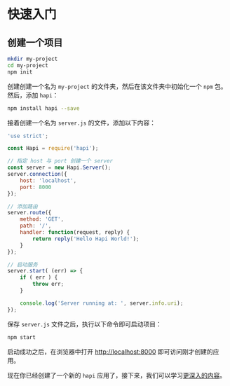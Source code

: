 # 快速入门

## 创建一个项目

```bash
mkdir my-project
cd my-project
npm init
```

创建创建一个名为 `my-project` 的文件夹，然后在该文件夹中初始化一个 `npm` 包。然后，添加 `hapi`：

```bash
npm install hapi --save
```

接着创建一个名为 `server.js` 的文件，添加以下内容：

```javascript
'use strict';

const Hapi = require('hapi');

// 指定 host 与 port 创建一个 server
const server = new Hapi.Server();
server.connection({
	host: 'localhost',
	port: 8000
});

// 添加路由
server.route({
	method: 'GET',
	path: '/',
	handler: function(request, reply) {
		return reply('Hello Hapi World!');
	}
});

// 启动服务
server.start( (err) => {
	if ( err ) {
		throw err;
	}

	console.log('Server running at: ', server.info.uri);
});
```

保存 `server.js` 文件之后，执行以下命令即可启动项目：

```bash
npm start
```

启动成功之后，在浏览器中打开 [http://localhost:8000](http://localhost:8000) 即可访问刚才创建的应用。

现在你已经创建了一个新的 `hapi` 应用了，接下来，我们可以学习[更深入的内容](basic)。